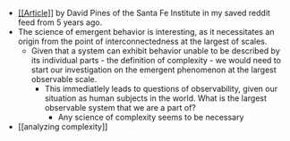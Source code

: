 - [[[Article]]](https://medium.com/sfi-30-foundations-frontiers/emergence-a-unifying-theme-for-21st-century-science-4324ac0f951e) by David Pines of the Santa Fe Institute in my saved reddit feed from 5 years ago. 
- The science of emergent behavior is interesting, as it necessitates an origin from the point of interconnectedness at the largest of scales. 
    - Given that a system can exhibit behavior unable to be described by its individual parts - the definition of complexity - we would need to start our investigation on the emergent phenomenon at the largest observable scale. 
        - This immediatlely  leads to questions of observability, given our situation as human subjects in the world. What is the largest observable system that we are a part of? 
            - Any science of complexity seems to be necessary 
- [[analyzing complexity]]
